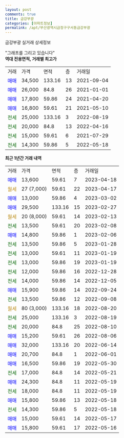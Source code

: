 ```yaml
---
layout: post
comments: true
title: 금강부광
categories: [아파트정보]
permalink: /apt/부산광역시금정구구서동금강부광
---
```


금강부광 실거래 상세정보

<script type="text/javascript">
  google.charts.load('current', {'packages':['line', 'corechart']});
  google.charts.setOnLoadCallback(drawChart);

  function drawChart() {
    var data = new google.visualization.DataTable();
    data.addColumn('date', '거래일');
    data.addColumn('number', "매매");
    data.addColumn('number', "전세");
    data.addColumn('number', "전매");

    data.addRows([[new Date(Date.parse("2023-04-18")), 13600, null, null], [new Date(Date.parse("2023-04-17")), null, null, null], [new Date(Date.parse("2023-03-02")), 13000, null, null], [new Date(Date.parse("2023-02-27")), 29500, null, null], [new Date(Date.parse("2023-02-13")), null, null, null], [new Date(Date.parse("2023-02-08")), null, 13500, null], [new Date(Date.parse("2023-02-06")), 14800, null, null], [new Date(Date.parse("2023-01-28")), null, 13500, null], [new Date(Date.parse("2023-01-19")), null, 13000, null], [new Date(Date.parse("2023-01-19")), null, 13000, null], [new Date(Date.parse("2022-12-28")), null, 12000, null], [new Date(Date.parse("2022-12-05")), null, 14000, null], [new Date(Date.parse("2022-09-24")), 15900, null, null], [new Date(Date.parse("2022-09-08")), null, 13500, null], [new Date(Date.parse("2022-08-20")), null, null, null], [new Date(Date.parse("2022-08-19")), null, 25000, null], [new Date(Date.parse("2022-08-10")), null, 20000, null], [new Date(Date.parse("2022-08-06")), 15200, null, null], [new Date(Date.parse("2022-06-14")), 32000, null, null], [new Date(Date.parse("2022-06-01")), 20700, null, null], [new Date(Date.parse("2022-05-30")), 16500, null, null], [new Date(Date.parse("2022-05-21")), null, 17000, null], [new Date(Date.parse("2022-05-19")), 24300, null, null], [new Date(Date.parse("2022-05-19")), null, 18000, null], [new Date(Date.parse("2022-05-18")), 15800, null, null], [new Date(Date.parse("2022-05-18")), null, 14300, null], [new Date(Date.parse("2022-05-17")), 15000, null, null], [new Date(Date.parse("2022-05-16")), 15800, null, null]]);

    var options = {
      hAxis: {
        format: 'yyyy/MM/dd'
      },    
      lineWidth: 0,
      pointsVisible: true,    
      title: '최근 1년간 유형별 실거래가 분포',
      legend: { position: 'bottom' }
    };

    var formatter = new google.visualization.NumberFormat({pattern:'###,###'} );
    formatter.format(data, 1);
    formatter.format(data, 2);
    
    setTimeout(function() {
        var chart = new google.visualization.LineChart(document.getElementById('columnchart_material'));
        chart.draw(data, (options));
        document.getElementById('loading').style.display = 'none';
    }, 200);
  }
</script>


<div id="loading" style="z-index:20; display: block; margin-left: 0px">"그래프를 그리고 있습니다"</div>
<div id="columnchart_material" style="width: 95%; margin-left: 0px; display: block"></div>
<!-- contents start -->
<b>역대 전용면적, 거래별 최고가</b>
<table class="sortable">
    <tr>
      <td>거래</td>
      <td>가격</td>
      <td>면적</td>
      <td>층</td>
      <td>거래일</td>
    </tr>
        <tr>
          <td><a style="color: blue">매매</a></td>
          <td>34,500</td>
          <td>133.16</td>
          <td>13</td>
          <td>2021-09-04</td>
        </tr>            <tr>
          <td><a style="color: blue">매매</a></td>
          <td>26,000</td>
          <td>84.8</td>
          <td>26</td>
          <td>2021-01-01</td>
        </tr>            <tr>
          <td><a style="color: blue">매매</a></td>
          <td>17,800</td>
          <td>59.86</td>
          <td>24</td>
          <td>2021-04-20</td>
        </tr>            <tr>
          <td><a style="color: blue">매매</a></td>
          <td>16,800</td>
          <td>59.61</td>
          <td>21</td>
          <td>2021-05-10</td>
        </tr>        
        <tr>
              <td><a style="color: darkgreen">전세</a></td>
              <td>25,000</td>
              <td>133.16</td>
              <td>3</td>
              <td>2022-08-19</td>
            </tr>            <tr>
              <td><a style="color: darkgreen">전세</a></td>
              <td>20,000</td>
              <td>84.8</td>
              <td>13</td>
              <td>2022-04-16</td>
            </tr>            <tr>
              <td><a style="color: darkgreen">전세</a></td>
              <td>15,000</td>
              <td>59.61</td>
              <td>6</td>
              <td>2021-07-29</td>
            </tr>            <tr>
              <td><a style="color: darkgreen">전세</a></td>
              <td>14,300</td>
              <td>59.86</td>
              <td>5</td>
              <td>2022-05-18</td>
            </tr>        
    
</table>

<b>최근 1년간 거래 내역</b>

<table class="sortable">
    <tr>
      <td>거래</td>
      <td>가격</td>
      <td>면적</td>
      <td>층</td>
      <td>거래일</td>
    </tr>
    <tr>
      <td><a style="color: blue">매매</a></td>
      <td>13,600</td>
      <td>59.61</td>
      <td>7</td>
      <td>2023-04-18</td>
    </tr>          <tr>
      <td><a style="color: darkgoldenrod">월세</a></td>
      <td>27 (7,000)</td>
      <td>59.61</td>
      <td>22</td>
      <td>2023-04-17</td>
    </tr>          <tr>
      <td><a style="color: blue">매매</a></td>
      <td>13,000</td>
      <td>59.86</td>
      <td>4</td>
      <td>2023-03-02</td>
    </tr>          <tr>
      <td><a style="color: blue">매매</a></td>
      <td>29,500</td>
      <td>133.16</td>
      <td>15</td>
      <td>2023-02-27</td>
    </tr>          <tr>
      <td><a style="color: darkgoldenrod">월세</a></td>
      <td>20 (8,000)</td>
      <td>59.61</td>
      <td>14</td>
      <td>2023-02-13</td>
    </tr>          <tr>
      <td><a style="color: darkgreen">전세</a></td>
      <td>13,500</td>
      <td>59.61</td>
      <td>20</td>
      <td>2023-02-08</td>
    </tr>          <tr>
      <td><a style="color: blue">매매</a></td>
      <td>14,800</td>
      <td>59.86</td>
      <td>1</td>
      <td>2023-02-06</td>
    </tr>          <tr>
      <td><a style="color: darkgreen">전세</a></td>
      <td>13,500</td>
      <td>59.86</td>
      <td>5</td>
      <td>2023-01-28</td>
    </tr>          <tr>
      <td><a style="color: darkgreen">전세</a></td>
      <td>13,000</td>
      <td>59.61</td>
      <td>11</td>
      <td>2023-01-19</td>
    </tr>          <tr>
      <td><a style="color: darkgreen">전세</a></td>
      <td>13,000</td>
      <td>59.86</td>
      <td>19</td>
      <td>2023-01-19</td>
    </tr>          <tr>
      <td><a style="color: darkgreen">전세</a></td>
      <td>12,000</td>
      <td>59.86</td>
      <td>16</td>
      <td>2022-12-28</td>
    </tr>          <tr>
      <td><a style="color: darkgreen">전세</a></td>
      <td>14,000</td>
      <td>59.86</td>
      <td>14</td>
      <td>2022-12-05</td>
    </tr>          <tr>
      <td><a style="color: blue">매매</a></td>
      <td>15,900</td>
      <td>59.86</td>
      <td>14</td>
      <td>2022-09-24</td>
    </tr>          <tr>
      <td><a style="color: darkgreen">전세</a></td>
      <td>13,500</td>
      <td>59.86</td>
      <td>12</td>
      <td>2022-09-08</td>
    </tr>          <tr>
      <td><a style="color: darkgoldenrod">월세</a></td>
      <td>80 (3,000)</td>
      <td>133.16</td>
      <td>18</td>
      <td>2022-08-20</td>
    </tr>          <tr>
      <td><a style="color: darkgreen">전세</a></td>
      <td>25,000</td>
      <td>133.16</td>
      <td>3</td>
      <td>2022-08-19</td>
    </tr>          <tr>
      <td><a style="color: darkgreen">전세</a></td>
      <td>20,000</td>
      <td>84.8</td>
      <td>25</td>
      <td>2022-08-10</td>
    </tr>          <tr>
      <td><a style="color: blue">매매</a></td>
      <td>15,200</td>
      <td>59.61</td>
      <td>26</td>
      <td>2022-08-06</td>
    </tr>          <tr>
      <td><a style="color: blue">매매</a></td>
      <td>32,000</td>
      <td>133.16</td>
      <td>20</td>
      <td>2022-06-14</td>
    </tr>          <tr>
      <td><a style="color: blue">매매</a></td>
      <td>20,700</td>
      <td>84.8</td>
      <td>1</td>
      <td>2022-06-01</td>
    </tr>          <tr>
      <td><a style="color: blue">매매</a></td>
      <td>16,500</td>
      <td>59.86</td>
      <td>19</td>
      <td>2022-05-30</td>
    </tr>          <tr>
      <td><a style="color: darkgreen">전세</a></td>
      <td>17,000</td>
      <td>84.8</td>
      <td>14</td>
      <td>2022-05-21</td>
    </tr>          <tr>
      <td><a style="color: blue">매매</a></td>
      <td>24,300</td>
      <td>84.8</td>
      <td>11</td>
      <td>2022-05-19</td>
    </tr>          <tr>
      <td><a style="color: darkgreen">전세</a></td>
      <td>18,000</td>
      <td>84.8</td>
      <td>11</td>
      <td>2022-05-19</td>
    </tr>          <tr>
      <td><a style="color: blue">매매</a></td>
      <td>15,800</td>
      <td>59.86</td>
      <td>13</td>
      <td>2022-05-18</td>
    </tr>          <tr>
      <td><a style="color: darkgreen">전세</a></td>
      <td>14,300</td>
      <td>59.86</td>
      <td>5</td>
      <td>2022-05-18</td>
    </tr>          <tr>
      <td><a style="color: blue">매매</a></td>
      <td>15,000</td>
      <td>59.61</td>
      <td>14</td>
      <td>2022-05-17</td>
    </tr>          <tr>
      <td><a style="color: blue">매매</a></td>
      <td>15,800</td>
      <td>59.61</td>
      <td>17</td>
      <td>2022-05-16</td>
    </tr>      </table>
<!-- contents end -->    

